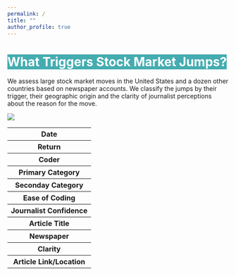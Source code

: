 ```yaml
---
permalink: /
title: ""
author_profile: true
---
```


# <span style="background-color:#44ACB0;color:white">What Triggers Stock Market Jumps?</span>

We assess large stock market moves in the United States and a dozen other countries based on newspaper accounts. We classify the jumps by their trigger, their geographic origin and the clarity of journalist perceptions about the reason for the move.

<a href='https://docs.google.com/spreadsheets/d/1BtWwJ-DSvbxsfPoDShWBvEgVbbt65C1g5qiDQST4Sic/edit#gid=1174245246'><img src='https://stockjumpswebsite.github.io/stockjumps/files/fig1v2.png'></a>

<div class="codings">
  <table>
    <tr>
      <th>Date</th>
    </tr>
    <tr>
      <th>Return</th>
    </tr>
    <tr>
      <th>Coder</th>
    </tr>
    <tr>
      <th>Primary Category</th>
    </tr>
    <tr>
      <th>Seconday Category</th>
    </tr>
    <tr>
      <th>Ease of Coding</th>
    </tr>
    <tr>
      <th>Journalist Confidence</th>
    </tr>
    <tr>
      <th>Article Title</th>
    </tr>
    <tr>
      <th>Newspaper</th>
    </tr>
    <tr>
      <th>Clarity</th>
    </tr>
    <tr>
      <th>Article Link/Location</th>
    </tr>
  </table>
</div>

